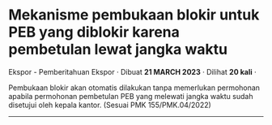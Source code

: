 Mekanisme pembukaan blokir untuk PEB yang diblokir karena pembetulan lewat jangka waktu
=======================================================================================

Ekspor - Pemberitahuan Ekspor · Dibuat **21 MARCH 2023** · Dilihat **20 kali** ·

Pembukaan blokir akan otomatis dilakukan tanpa memerlukan permohonan apabila permohonan pembetulan PEB yang melewati jangka waktu sudah disetujui oleh kepala kantor. (Sesuai PMK 155/PMK.04/2022)  
  

  
  
  

* * *